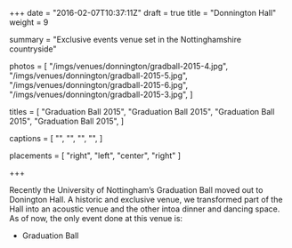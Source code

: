 +++
date = "2016-02-07T10:37:11Z"
draft = true
title = "Donnington Hall"
weight = 9

summary = "Exclusive events venue set in the Nottinghamshire countryside"

photos = [
  "/imgs/venues/donnington/gradball-2015-4.jpg",
  "/imgs/venues/donnington/gradball-2015-5.jpg",
  "/imgs/venues/donnington/gradball-2015-6.jpg",
  "/imgs/venues/donnington/gradball-2015-3.jpg",
]

titles = [
  "Graduation Ball 2015",
  "Graduation Ball 2015",
  "Graduation Ball 2015",
  "Graduation Ball 2015",
]

captions = [
  "",
  "",
  "",
  "",
]

placements = [
  "right",
  "left",
  "center",
  "right"
]

+++

Recently the University of Nottingham’s Graduation Ball moved out to
Donington Hall. A historic and exclusive venue, we transformed part of the Hall
into an acoustic venue and the other intoa dinner and dancing space. As of now,
the only event done at this venue is:

- Graduation Ball
